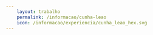 ```yaml
---
    layout: trabalho
    permalink: /informacao/cunha-leao
    icon: /informacao/experiencia/cunha_leao_hex.svg
---
```


